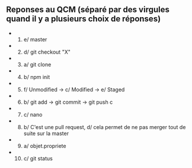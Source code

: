 ## Reponses au QCM (séparé par des virgules quand il y a plusieurs choix de réponses)

* 1. e/ master
* 2. d/ git checkout "X"
* 3. a/ git clone
* 4. b/ npm init
* 5. f/ Unmodified  ->  c/ Modified  ->  e/ Staged
* 6. b/ git add -> git commit -> git push c
* 7. c/ nano
* 8. b/ C'est une pull request, d/ cela permet de ne pas merger tout de suite sur la master
* 9. a/ objet.propriete
* 10. c/ git status
